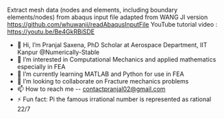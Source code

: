 Extract mesh data (nodes and elements, including boundary elements/nodes) from abaqus input file
adapted from WANG JI version https://github.com/whuwanji/readAbaqusInputFile
YouTube tutorial video : https://youtu.be/Be4GkRBiSDE
- 👋 Hi, I’m Pranjal Saxena, PhD Scholar at Aerospace Department, IIT Kanpur @Numerically-Stable
- 👀 I’m interested in Computational Mechanics and applied mathematics especially in FEA
- 🌱 I’m currently learning MATLAB and Python for use in FEA
- 💞️ I’m looking to collaborate on Fracture mechanics problems
- 📫 How to reach me -- contactpranjal02@gmail.com
- ⚡ Fun fact: Pi the famous irrational number is represented as rational 22/7



<!---
Numerically-Stable/Numerically-Stable is a ✨ special ✨ repository because its `README.md` (this file) appears on your GitHub profile.
You can click the Preview link to take a look at your changes.
--->
